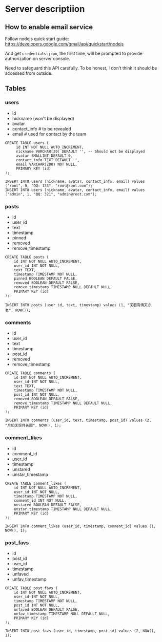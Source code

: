 # Server descriptiion

## How to enable email service
Follow nodejs quick start guide: https://developers.google.com/gmail/api/quickstart/nodejs

And get `credentials.json`, the first time, will be prompted to provide authorization on server console.

Need to safeguard this API carefully. To be honest, I don't think it should be accessed from outside.

## Tables

### users
- id
- nickname (won't be displayed)
- avatar
- contact_info # to be revealed
- email # used for contact by the team

```
CREATE TABLE users (
     id INT NOT NULL AUTO_INCREMENT,
     nickname VARCHAR(30) DEFAULT '', -- Should not be displayed
     avatar SMALLINT DEFAULT 0,
     contact_info TEXT DEFAULT '',
     email VARCHAR(200) NOT NULL,
     PRIMARY KEY (id)
);

INSERT INTO users (nickname, avatar, contact_info, email) values ("root", 0, "QQ: 123", "root@root.com");
INSERT INTO users (nickname, avatar, contact_info, email) values ("admin", 1, "QQ: 321", "admin@root.com");
```

### posts
- id
- user_id
- text
- timestamp
- pinned
- removed
- remove_timestamp

```
CREATE TABLE posts (
	id INT NOT NULL AUTO_INCREMENT,
	user_id INT NOT NULL,
	text TEXT,
	timestamp TIMESTAMP NOT NULL,
	pinned BOOLEAN DEFAULT FALSE,
	removed BOOLEAN DEFAULT FALSE,
	remove_timestamp TIMESTAMP NULL DEFAULT NULL,
    PRIMARY KEY (id)
);

INSERT INTO posts (user_id, text, timestamp) values (1, "天若有情天亦老", NOW());
```

### comments
- id
- user_id
- text
- timestamp
- post_id
- removed
- remove_timestamp

```
CREATE TABLE comments (
	id INT NOT NULL AUTO_INCREMENT,
	user_id INT NOT NULL,
	text TEXT,
	timestamp TIMESTAMP NOT NULL,
	post_id INT NOT NULL,
	removed BOOLEAN DEFAULT FALSE,
	remove_timestamp TIMESTAMP NULL DEFAULT NULL,
    PRIMARY KEY (id)
);

INSERT INTO comments (user_id, text, timestamp, post_id) values (2, "月如无恨月长圆", NOW(), 1);
```

### comment_likes
- id
- comment_id
- user_id
- timestamp
- unstared
- unstar_timestamp

```
CREATE TABLE comment_likes (
	id INT NOT NULL AUTO_INCREMENT,
	user_id INT NOT NULL,
	timestamp TIMESTAMP NOT NULL,
	comment_id INT NOT NULL,
	unstared BOOLEAN DEFAULT FALSE,
	unstar_timestamp TIMESTAMP NULL DEFAULT NULL,
    PRIMARY KEY (id)
);

INSERT INTO comment_likes (user_id, timestamp, comment_id) values (1, NOW(), 1);
```


### post_favs
- id
- post_id
- user_id
- timestamp
- unfaved
- unfav_timestamp

```
CREATE TABLE post_favs (
	id INT NOT NULL AUTO_INCREMENT,
	user_id INT NOT NULL,
	timestamp TIMESTAMP NOT NULL,
	post_id INT NOT NULL,
	unfaved BOOLEAN DEFAULT FALSE,
	unfav_timestamp TIMESTAMP NULL DEFAULT NULL,
    PRIMARY KEY (id)
);

INSERT INTO post_favs (user_id, timestamp, post_id) values (2, NOW(), 1);
```